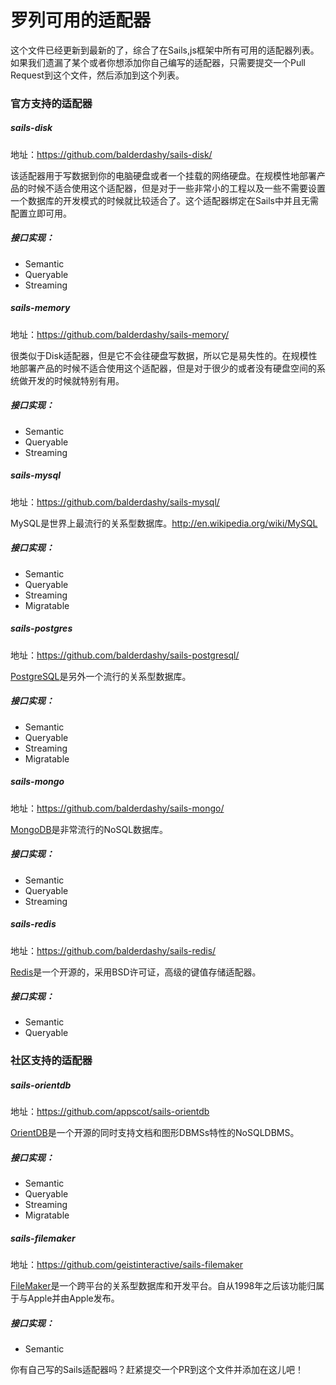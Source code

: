 # 罗列可用的适配器
这个文件已经更新到最新的了，综合了在Sails,js框架中所有可用的适配器列表。如果我们遗漏了某个或者你想添加你自己编写的适配器，只需要提交一个Pull Request到这个文件，然后添加到这个列表。

### 官方支持的适配器
##### sails-disk
地址：https://github.com/balderdashy/sails-disk/

该适配器用于写数据到你的电脑硬盘或者一个挂载的网络硬盘。在规模性地部署产品的时候不适合使用这个适配器，但是对于一些非常小的工程以及一些不需要设置一个数据库的开发模式的时候就比较适合了。这个适配器绑定在Sails中并且无需配置立即可用。

##### 接口实现：
+ Semantic
+ Queryable
+ Streaming

##### sails-memory
地址：https://github.com/balderdashy/sails-memory/

很类似于Disk适配器，但是它不会往硬盘写数据，所以它是易失性的。在规模性地部署产品的时候不适合使用这个适配器，但是对于很少的或者没有硬盘空间的系统做开发的时候就特别有用。

##### 接口实现：
+ Semantic
+ Queryable
+ Streaming

##### sails-mysql
地址：https://github.com/balderdashy/sails-mysql/

MySQL是世界上最流行的关系型数据库。http://en.wikipedia.org/wiki/MySQL

##### 接口实现：
+ Semantic
+ Queryable
+ Streaming
+ Migratable

##### sails-postgres
地址：https://github.com/balderdashy/sails-postgresql/

[PostgreSQL](http://en.wikipedia.org/wiki/PostgreSQL)是另外一个流行的关系型数据库。

##### 接口实现：
+ Semantic
+ Queryable
+ Streaming
+ Migratable


##### sails-mongo
地址：https://github.com/balderdashy/sails-mongo/

[MongoDB](http://en.wikipedia.org/wiki/MongoDB)是非常流行的NoSQL数据库。

##### 接口实现：
+ Semantic
+ Queryable
+ Streaming


##### sails-redis
地址：https://github.com/balderdashy/sails-redis/

[Redis](http://redis.io/)是一个开源的，采用BSD许可证，高级的键值存储适配器。

##### 接口实现：
+ Semantic
+ Queryable

### 社区支持的适配器
##### sails-orientdb
地址：https://github.com/appscot/sails-orientdb

[OrientDB](http://en.wikipedia.org/wiki/OrientDB)是一个开源的同时支持文档和图形DBMSs特性的NoSQLDBMS。

##### 接口实现：
+ Semantic
+ Queryable
+ Streaming
+ Migratable

##### sails-filemaker
地址：https://github.com/geistinteractive/sails-filemaker


[FileMaker](https://en.wikipedia.org/wiki/FileMaker)是一个跨平台的关系型数据库和开发平台。自从1998年之后该功能归属于与Apple并由Apple发布。

##### 接口实现：
+ Semantic


你有自己写的Sails适配器吗？赶紧提交一个PR到这个文件并添加在这儿吧！


<docmeta name="displayName" value="Available Adapters">
